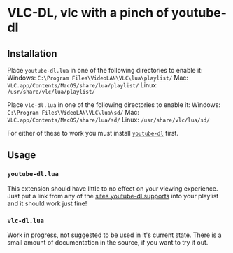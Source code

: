 # VLC-DL, vlc with a pinch of youtube-dl
## Installation
Place `youtube-dl.lua` in one of the following directories to enable it:
Windows: `C:\Program Files\VideoLAN\VLC\lua\playlist/`
Mac: `VLC.app/Contents/MacOS/share/lua/playlist/`
Linux: `/usr/share/vlc/lua/playlist/`

Place `vlc-dl.lua` in one of the following directories to enable it:
Windows: `C:\Program Files\VideoLAN\VLC\lua\sd/`
Mac: `VLC.app/Contents/MacOS/share/lua/sd/`
Linux: `/usr/share/vlc/lua/sd/`

For either of these to work you must install [`youtube-dl`](https://github.com/ytdl-org/youtube-dl#installation) first.

## Usage
### `youtube-dl.lua` 
This extension should have little to no effect on your viewing experience. Just put a link from any of the [sites youtube-dl supports](http://ytdl-org.github.io/youtube-dl/supportedsites.html) into your playlist and it should work just fine!

### `vlc-dl.lua`
Work in progress, not suggested to be used in it's current state. There is a small amount of documentation in the source, if you want to try it out.